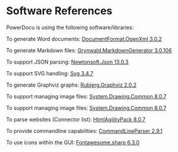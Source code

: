 # Software References

PowerDocu is using the following software/libraries:

To generate Word documents: [DocumentFormat.OpenXml 3.0.2](https://www.nuget.org/packages/DocumentFormat.OpenXml)

To generate Markdown files: [Grynwald.MarkdownGenerator 3.0.106](https://www.nuget.org/packages/Grynwald.MarkdownGenerator/)

To support JSON parsing: [Newtonsoft.Json 13.0.3](https://www.nuget.org/packages/Newtonsoft.Json)

To support SVG handling: [Svg 3.4.7](https://www.nuget.org/packages/svg)

To generate Graphviz graphs: [Rubjerg.Graphviz 2.0.2](https://www.nuget.org/packages/Rubjerg.Graphviz)

To support managing image files: [System.Drawing.Common 8.0.7](https://www.nuget.org/packages/System.Drawing.Common)

To support managing image files: [System.Drawing.Common 8.0.7](https://www.nuget.org/packages/System.Drawing.Common)

To parse websites (Connector list): [HtmlAgilityPack 8.0.7](https://www.nuget.org/packages/HtmlAgilityPack)

To provide commandline capabilities: [CommandLineParser 2.9.1](https://www.nuget.org/packages/CommandLineParser)

To use icons within the GUI: [Fontawesome.sharp 6.3.0](https://www.nuget.org/packages/Fontawesome.sharp)
